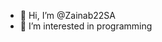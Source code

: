 - 👋 Hi, I’m @Zainab22SA
- 👀 I’m interested in programming

<!---
Zainab22SA/Zainab22SA is a ✨ special ✨ repository because its `README.md` (this file) appears on your GitHub profile.
You can click the Preview link to take a look at your changes.
--->
